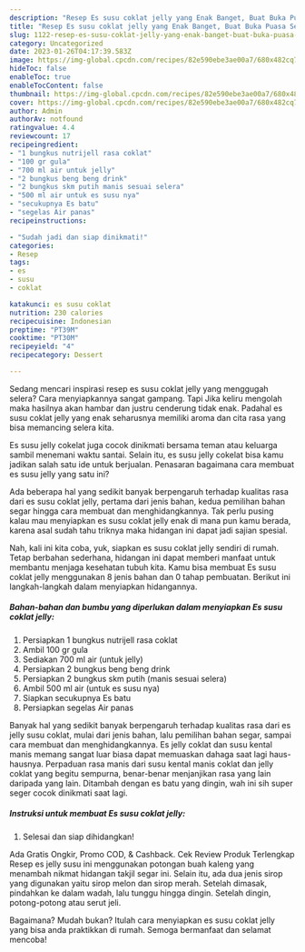 ```yaml
---
description: "Resep Es susu coklat jelly yang Enak Banget, Buat Buka Puasa Sempurna"
title: "Resep Es susu coklat jelly yang Enak Banget, Buat Buka Puasa Sempurna"
slug: 1122-resep-es-susu-coklat-jelly-yang-enak-banget-buat-buka-puasa-sempurna
category: Uncategorized
date: 2023-01-26T04:17:39.583Z
image: https://img-global.cpcdn.com/recipes/82e590ebe3ae00a7/680x482cq70/es-susu-coklat-jelly-foto-resep-utama.jpg
hideToc: false
enableToc: true
enableTocContent: false
thumbnail: https://img-global.cpcdn.com/recipes/82e590ebe3ae00a7/680x482cq70/es-susu-coklat-jelly-foto-resep-utama.jpg
cover: https://img-global.cpcdn.com/recipes/82e590ebe3ae00a7/680x482cq70/es-susu-coklat-jelly-foto-resep-utama.jpg
author: Admin
authorAv: notfound
ratingvalue: 4.4
reviewcount: 17
recipeingredient:
- "1 bungkus nutrijell rasa coklat"
- "100 gr gula"
- "700 ml air untuk jelly"
- "2 bungkus beng beng drink"
- "2 bungkus skm putih manis sesuai selera"
- "500 ml air untuk es susu nya"
- "secukupnya Es batu"
- "segelas Air panas"
recipeinstructions:

- "Sudah jadi dan siap dinikmati!"
categories:
- Resep
tags:
- es
- susu
- coklat

katakunci: es susu coklat 
nutrition: 230 calories
recipecuisine: Indonesian
preptime: "PT39M"
cooktime: "PT30M"
recipeyield: "4"
recipecategory: Dessert

---
```



Sedang mencari inspirasi resep es susu coklat jelly yang menggugah selera? Cara menyiapkannya sangat gampang. Tapi Jika keliru mengolah maka hasilnya akan hambar dan justru cenderung tidak enak. Padahal es susu coklat jelly yang enak seharusnya memiliki aroma dan cita rasa yang bisa memancing selera kita.


Es susu jelly cokelat juga cocok dinikmati bersama teman atau keluarga sambil menemani waktu santai. Selain itu, es susu jelly cokelat bisa kamu jadikan salah satu ide untuk berjualan. Penasaran bagaimana cara membuat es susu jelly yang satu ini?

Ada beberapa hal yang sedikit banyak berpengaruh terhadap kualitas rasa dari es susu coklat jelly, pertama dari jenis bahan, kedua pemilihan bahan segar hingga cara membuat dan menghidangkannya. Tak perlu pusing kalau mau menyiapkan es susu coklat jelly enak di mana pun kamu berada, karena asal sudah tahu triknya maka hidangan ini dapat jadi sajian spesial.


Nah, kali ini kita coba, yuk, siapkan es susu coklat jelly sendiri di rumah. Tetap berbahan sederhana, hidangan ini dapat memberi manfaat untuk membantu menjaga kesehatan tubuh kita. Kamu bisa membuat Es susu coklat jelly menggunakan 8 jenis bahan dan 0 tahap pembuatan. Berikut ini langkah-langkah dalam menyiapkan hidangannya.

<!--inarticleads1-->

##### Bahan-bahan dan bumbu yang diperlukan dalam menyiapkan Es susu coklat jelly:

1. Persiapkan 1 bungkus nutrijell rasa coklat
1. Ambil 100 gr gula
1. Sediakan 700 ml air (untuk jelly)
1. Persiapkan 2 bungkus beng beng drink
1. Persiapkan 2 bungkus skm putih (manis sesuai selera)
1. Ambil 500 ml air (untuk es susu nya)
1. Siapkan secukupnya Es batu
1. Persiapkan segelas Air panas


Banyak hal yang sedikit banyak berpengaruh terhadap kualitas rasa dari es jelly susu coklat, mulai dari jenis bahan, lalu pemilihan bahan segar, sampai cara membuat dan menghidangkannya. Es jelly coklat dan susu kental manis memang sangat luar biasa dapat memuaskan dahaga saat lagi haus-hausnya. Perpaduan rasa manis dari susu kental manis coklat dan jelly coklat yang begitu sempurna, benar-benar menjanjikan rasa yang lain daripada yang lain. Ditambah dengan es batu yang dingin, wah ini sih super seger cocok dinikmati saat lagi. 

<!--inarticleads2-->

##### Instruksi untuk membuat Es susu coklat jelly:


1. Selesai dan siap dihidangkan!

Ada Gratis Ongkir, Promo COD, &amp; Cashback. Cek Review Produk Terlengkap Resep es jelly susu ini menggunakan potongan buah kaleng yang menambah nikmat hidangan takjil segar ini. Selain itu, ada dua jenis sirop yang digunakan yaitu sirop melon dan sirop merah. Setelah dimasak, pindahkan ke dalam wadah, lalu tunggu hingga dingin. Setelah dingin, potong-potong atau serut jeli. 

Bagaimana? Mudah bukan? Itulah cara menyiapkan es susu coklat jelly yang bisa anda praktikkan di rumah. Semoga bermanfaat dan selamat mencoba!
